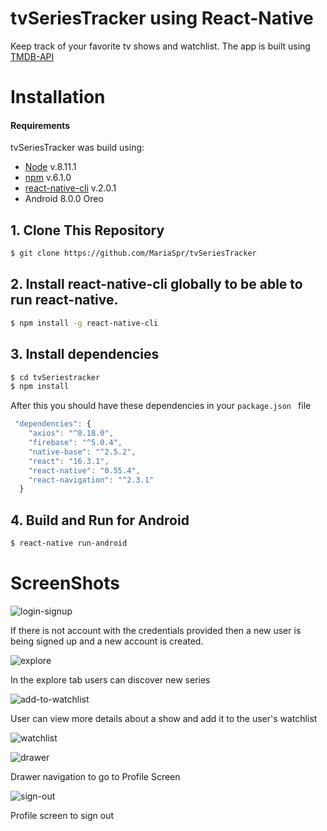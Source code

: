 # tvSeriesTracker using React-Native 

Keep track of your favorite tv shows and watchlist. The app is built using
[TMDB-API](https://www.themoviedb.org/documentation/api)

# Installation

#### Requirements
tvSeriesTracker was build using:
- [Node](https://nodejs.org/) v.8.11.1
- [npm](https://www.npmjs.com/) v.6.1.0
- [react-native-cli](https://github.com/facebook/react-native/tree/master/react-native-cli) v.2.0.1
- Android 8.0.0 Oreo

 ## 1. Clone This Repository
 ```sh
$ git clone https://github.com/MariaSpr/tvSeriesTracker
```

## 2. Install react-native-cli globally to be able to run react-native.

```sh
$ npm install -g react-native-cli
```
## 3. Install dependencies

```sh
$ cd tvSeriestracker
$ npm install
```

After this you should have these dependencies in your `package.json ` file

```javascript
 "dependencies": {
    "axios": "^0.18.0",
    "firebase": "^5.0.4",
    "native-base": "^2.5.2",
    "react": "16.3.1",
    "react-native": "0.55.4",
    "react-navigation": "^2.3.1"
  }
```

## 4. Build and Run for Android

```sh
$ react-native run-android
```


# ScreenShots

![login-signup](https://user-images.githubusercontent.com/15072613/41812877-11ebd916-7734-11e8-8cf3-5c949ae48c3a.png)

If there is not account with the credentials provided then a new user is being signed up and a new account is created.


![explore](https://user-images.githubusercontent.com/15072613/41812896-665ec562-7734-11e8-98c5-21cde999627f.png)

In the explore tab users can discover new series

![add-to-watchlist](https://user-images.githubusercontent.com/15072613/41812912-9428cf56-7734-11e8-9d63-71deef996e5c.png)

User can view more details about a show and add it to the user's watchlist

![watchlist](https://user-images.githubusercontent.com/15072613/41812919-a897e6c0-7734-11e8-95e8-f94f78a53c41.png)


![drawer](https://user-images.githubusercontent.com/15072613/41812923-b8e2e3d6-7734-11e8-9ddf-2ad08c70b8c2.png)

Drawer navigation to go to Profile Screen

![sign-out](https://user-images.githubusercontent.com/15072613/41812957-1e1692c0-7735-11e8-91da-0a4dabd632ba.png)

Profile screen to sign out


